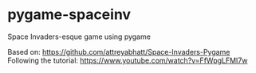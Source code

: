 # pygame-spaceinv
Space Invaders-esque game using pygame

Based on: https://github.com/attreyabhatt/Space-Invaders-Pygame
Following the tutorial: https://www.youtube.com/watch?v=FfWpgLFMI7w
